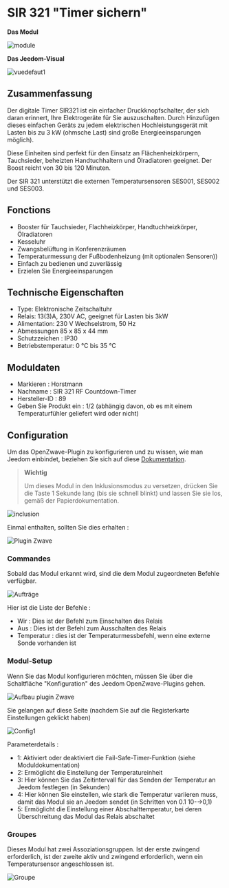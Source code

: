 # SIR 321 "Timer sichern"

**Das Modul**

![module](images/secure.sir321/module.jpg)

**Das Jeedom-Visual**

![vuedefaut1](images/secure.sir321/vuedefaut1.jpg)

## Zusammenfassung

Der digitale Timer SIR321 ist ein einfacher Druckknopfschalter, der sich daran erinnert, Ihre Elektrogeräte für Sie auszuschalten. Durch Hinzufügen dieses einfachen Geräts zu jedem elektrischen Hochleistungsgerät mit Lasten bis zu 3 kW (ohmsche Last) sind große Energieeinsparungen möglich).

Diese Einheiten sind perfekt für den Einsatz an Flächenheizkörpern, Tauchsieder, beheizten Handtuchhaltern und Ölradiatoren geeignet. Der Boost reicht von 30 bis 120 Minuten.

Der SIR 321 unterstützt die externen Temperatursensoren SES001, SES002 und SES003.

## Fonctions

-   Booster für Tauchsieder, Flachheizkörper, Handtuchheizkörper, Ölradiatoren
-   Kesseluhr
-   Zwangsbelüftung in Konferenzräumen
-   Temperaturmessung der Fußbodenheizung (mit optionalen Sensoren))
-   Einfach zu bedienen und zuverlässig
-   Erzielen Sie Energieeinsparungen

## Technische Eigenschaften

-   Type: Elektronische Zeitschaltuhr
-   Relais: 13(3)A, 230V AC, geeignet für Lasten bis 3kW
-   Alimentation: 230 V Wechselstrom, 50 Hz
-   Abmessungen 85 x 85 x 44 mm
-   Schutzzeichen : IP30
-   Betriebstemperatur: 0 °C bis 35 °C

## Moduldaten

-   Markieren : Horstmann
-   Nachname : SIR 321 RF Countdown-Timer
-   Hersteller-ID : 89
-   Geben Sie Produkt ein : 1/2 (abhängig davon, ob es mit einem Temperaturfühler geliefert wird oder nicht)

## Configuration

Um das OpenZwave-Plugin zu konfigurieren und zu wissen, wie man Jeedom einbindet, beziehen Sie sich auf diese [Dokumentation](https://doc.jeedom.com/de_DE/plugins/automation%20protocol/openzwave/).
> **Wichtig**
>
> Um dieses Modul in den Inklusionsmodus zu versetzen, drücken Sie die Taste 1 Sekunde lang (bis sie schnell blinkt) und lassen Sie sie los, gemäß der Papierdokumentation.

![inclusion](images/secure.sir321/inclusion.jpg)

Einmal enthalten, sollten Sie dies erhalten :

![Plugin Zwave](images/secure.sir321/information.jpg)

### Commandes

Sobald das Modul erkannt wird, sind die dem Modul zugeordneten Befehle verfügbar.

![Aufträge](images/secure.sir321/commandes.jpg)

Hier ist die Liste der Befehle :

-   Wir : Dies ist der Befehl zum Einschalten des Relais
-   Aus : Dies ist der Befehl zum Ausschalten des Relais
-   Temperatur : dies ist der Temperaturmessbefehl, wenn eine externe Sonde vorhanden ist

### Modul-Setup

Wenn Sie das Modul konfigurieren möchten, müssen Sie über die Schaltfläche "Konfiguration" des Jeedom OpenZwave-Plugins gehen.

![Aufbau plugin Zwave](images/plugin/bouton_configuration.jpg)

Sie gelangen auf diese Seite (nachdem Sie auf die Registerkarte Einstellungen geklickt haben)

![Config1](images/secure.sir321/config1.jpg)

Parameterdetails :

-   1: Aktiviert oder deaktiviert die Fail-Safe-Timer-Funktion (siehe Moduldokumentation)
-   2: Ermöglicht die Einstellung der Temperatureinheit
-   3: Hier können Sie das Zeitintervall für das Senden der Temperatur an Jeedom festlegen (in Sekunden)
-   4: Hier können Sie einstellen, wie stark die Temperatur variieren muss, damit das Modul sie an Jeedom sendet (in Schritten von 0.1 10-→0,1)
-   5: Ermöglicht die Einstellung einer Abschalttemperatur, bei deren Überschreitung das Modul das Relais abschaltet

### Groupes

Dieses Modul hat zwei Assoziationsgruppen. Ist der erste zwingend erforderlich, ist der zweite aktiv und zwingend erforderlich, wenn ein Temperatursensor angeschlossen ist.

![Groupe](images/secure.sir321/groupe.jpg)
